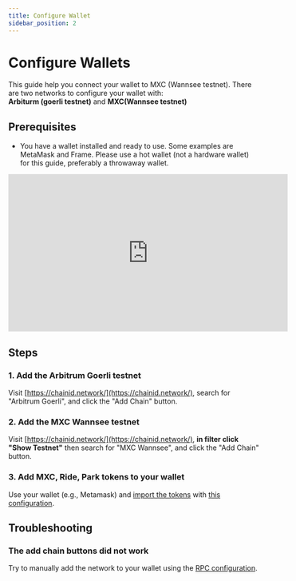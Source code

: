 ```yaml
---
title: Configure Wallet
sidebar_position: 2
---
```


# Configure Wallets

This guide help you connect your wallet to MXC (Wannsee testnet). There are two networks to configure your wallet with:  
**Arbiturm (goerli testnet)** and **MXC(Wannsee testnet)**

## Prerequisites

- You have a wallet installed and ready to use. Some examples are MetaMask and Frame. Please use a hot wallet (not a hardware wallet) for this guide, preferably a throwaway wallet.

<iframe width="560" height="315" src="https://www.youtube.com/embed/HTp7rPfLL8o" title="YouTube video player" frameborder="0" allow="accelerometer; autoplay; clipboard-write; encrypted-media; gyroscope; picture-in-picture; web-share" allowfullscreen></iframe>

## Steps

### 1. Add the Arbitrum Goerli testnet
Visit [https://chainid.network/](https://chainid.network/), search for "Arbitrum Goerli", and click the "Add Chain" button.

### 2. Add the MXC Wannsee testnet
Visit [https://chainid.network/](https://chainid.network/), **in filter click "Show Testnet"** then search for "MXC Wannsee", and click the "Add Chain" button.

### 3. Add MXC, Ride, Park tokens to your wallet
Use your wallet (e.g., Metamask) and [import the tokens](https://support.ledger.com/hc/en-us/articles/6375103346077-Add-custom-tokens-to-MetaMask?docs=true) with [this configuration](/docs/Resources/Address#erc-20-token-contracts).

## Troubleshooting
### The add chain buttons did not work
Try to manually add the network to your wallet using the [RPC configuration](/docs/Resources/RPC).
